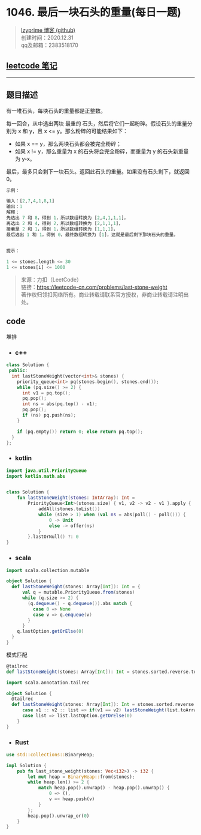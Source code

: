 # 1046. 最后一块石头的重量(每日一题)

> [lzyprime 博客 (github)](https://lzyprime.github.io)   
> 创建时间：2020.12.31  
> qq及邮箱：2383518170  

## [leetcode 笔记](https://lzyprime.github.io/leetcode/leetcode)

---

## 题目描述

有一堆石头，每块石头的重量都是正整数。

每一回合，从中选出两块 最重的 石头，然后将它们一起粉碎。假设石头的重量分别为 x 和 y，且 x <= y。那么粉碎的可能结果如下：

- 如果 x == y，那么两块石头都会被完全粉碎；
- 如果 x != y，那么重量为 x 的石头将会完全粉碎，而重量为 y 的石头新重量为 y-x。

最后，最多只会剩下一块石头。返回此石头的重量。如果没有石头剩下，就返回 0。
 
```py
示例：

输入：[2,7,4,1,8,1]
输出：1
解释：
先选出 7 和 8，得到 1，所以数组转换为 [2,4,1,1,1]，
再选出 2 和 4，得到 2，所以数组转换为 [2,1,1,1]，
接着是 2 和 1，得到 1，所以数组转换为 [1,1,1]，
最后选出 1 和 1，得到 0，最终数组转换为 [1]，这就是最后剩下那块石头的重量。
 

提示：

1 <= stones.length <= 30
1 <= stones[i] <= 1000
```

> 来源：力扣（LeetCode）  
> 链接：https://leetcode-cn.com/problems/last-stone-weight  
> 著作权归领扣网络所有。商业转载请联系官方授权，非商业转载请注明出处。  

## code

堆排

- ### c++

```c++
class Solution {
 public:
  int lastStoneWeight(vector<int>& stones) {
    priority_queue<int> pq(stones.begin(), stones.end());
    while (pq.size() >= 2) {
      int v1 = pq.top();
      pq.pop();
      int ns = abs(pq.top() - v1);
      pq.pop();
      if (ns) pq.push(ns);
    }

    if (pq.empty()) return 0; else return pq.top();
  }
};
```

- ### kotlin

```kotlin
import java.util.PriorityQueue
import kotlin.math.abs


class Solution {
    fun lastStoneWeight(stones: IntArray): Int =
        PriorityQueue<Int>(stones.size) { v1, v2 -> v2 - v1 }.apply {
            addAll(stones.toList())
            while (size > 1) when (val ns = abs(poll() - poll())) {
                0 -> Unit
                else -> offer(ns)
            }
        }.lastOrNull() ?: 0
}
```

- ### scala

```scala
import scala.collection.mutable

object Solution {
  def lastStoneWeight(stones: Array[Int]): Int = {
      val q = mutable.PriorityQueue.from(stones)
      while (q.size >= 2) {
        (q.dequeue() - q.dequeue()).abs match {
          case 0 => None
          case v => q.enqueue(v)
        }
      }
    q.lastOption.getOrElse(0)
  }
}
```

模式匹配

```scala
@tailrec
def lastStoneWeight(stones: Array[Int]): Int = stones.sorted.reverse.toList match {case v1 :: v2 :: list => if(v1 == v2) lastStoneWeight(list.toArray)else lastStoneWeight(((v1 - v2) :: list).toArray) case list => list.lastOption.getOrElse(0)}
```

```scala
import scala.annotation.tailrec

object Solution {
  @tailrec
  def lastStoneWeight(stones: Array[Int]): Int = stones.sorted.reverse.toList match {
      case v1 :: v2 :: list => if(v1 == v2) lastStoneWeight(list.toArray) else lastStoneWeight(((v1 - v2) :: list).toArray)
      case list => list.lastOption.getOrElse(0)
    }
}
```

- ### Rust

```rust
use std::collections::BinaryHeap;

impl Solution {
    pub fn last_stone_weight(stones: Vec<i32>) -> i32 {
        let mut heap = BinaryHeap::from(stones);
        while heap.len() >= 2 {
            match heap.pop().unwrap() - heap.pop().unwrap() {
                0 => (),
                v => heap.push(v)
            }
        };
        heap.pop().unwrap_or(0)
    }
}
```
